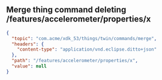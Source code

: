 ## Merge thing command deleting /features/accelerometer/properties/x

```json
{
  "topic": "com.acme/xdk_53/things/twin/commands/merge",
  "headers": {
    "content-type": "application/vnd.eclipse.ditto+json"
  },
  "path": "/features/accelerometer/properties/x",
  "value": null
}
```
